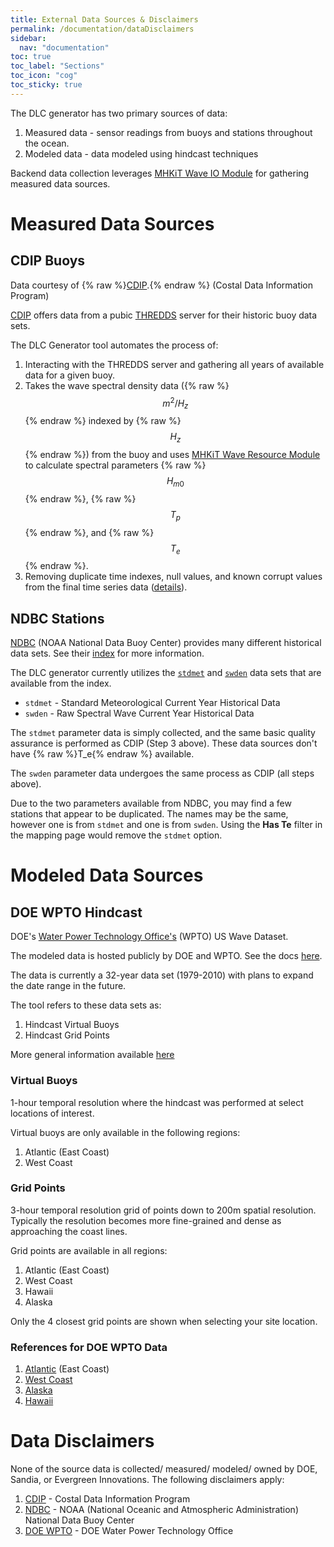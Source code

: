 ```yaml
---
title: External Data Sources & Disclaimers
permalink: /documentation/dataDisclaimers
sidebar:
  nav: "documentation"
toc: true
toc_label: "Sections"
toc_icon: "cog"
toc_sticky: true
---
```


The DLC generator has two primary sources of data:

1. Measured data - sensor readings from buoys and stations throughout the ocean.
2. Modeled data - data modeled using hindcast techniques

Backend data collection leverages [MHKiT Wave IO Module](https://mhkit-software.github.io/MHKiT/mhkit-python/api.wave.html#io) for gathering measured data sources. 

# Measured Data Sources

## CDIP Buoys

Data courtesy of {% raw %}<a href="https://cdip.ucsd.edu/">CDIP</a>.{% endraw %} (Costal Data Information Program)

[CDIP](https://cdip.ucsd.edu/m/deployment/station_view/) offers data from a pubic [THREDDS](http://thredds.cdip.ucsd.edu/thredds/catalog/cdip/archive/catalog.html) server for their historic buoy data sets. 

The DLC Generator tool automates the process of:
1. Interacting with the THREDDS server and gathering all years of available data for a given buoy.
2. Takes the wave spectral density data ({% raw %}$$m^2/H_z$${% endraw %} indexed by {% raw %}$$H_z$${% endraw %}) from the buoy and uses [MHKiT Wave Resource Module](https://mhkit-software.github.io/MHKiT/mhkit-python/api.wave.html#resource) to calculate spectral parameters {% raw %}$$H_{m0}$${% endraw %}, {% raw %}$$T_p$${% endraw %}, and {% raw %}$$T_e$${% endraw %}.
3. Removing duplicate time indexes, null values, and known corrupt values from the final time series data ([details](/theory/qualityControl#corrupt-data)).

## NDBC Stations

[NDBC](https://www.ndbc.noaa.gov/) (NOAA National Data Buoy Center) provides many different historical data sets. See their [index](https://www.ndbc.noaa.gov/data/historical/) for more information.

The DLC generator currently utilizes the [`stdmet`](https://www.ndbc.noaa.gov/data/historical/stdmet/) and [`swden`](https://www.ndbc.noaa.gov/data/historical/swden/) data sets that are available from the index. 

- `stdmet` - Standard Meteorological Current Year Historical Data
- `swden` - Raw Spectral Wave Current Year Historical Data

The `stdmet` parameter data is simply collected, and the same basic quality assurance is performed as CDIP (Step 3 above).  These data sources don't have {% raw %}T_e{% endraw %} available.

The `swden` parameter data undergoes the same process as CDIP (all steps above).

Due to the two parameters available from NDBC, you may find a few stations that appear to be duplicated.  The names may be the same, however one is from `stdmet` and one is from `swden`.  Using the **Has Te** filter in the mapping page would remove the `stdmet` option.

# Modeled Data Sources

## DOE WPTO Hindcast

DOE's [Water Power Technology Office's](https://www.energy.gov/eere/water/water-power-technologies-office) (WPTO) US Wave Dataset.

The modeled data is hosted publicly by DOE and WPTO. See the docs [here](https://registry.opendata.aws/wpto-pds-us-wave/).  

The data is currently a 32-year data set (1979-2010) with plans to expand the date range in the future.

The tool refers to these data sets as:
1. Hindcast Virtual Buoys
2. Hindcast Grid Points

More general information available [here](https://www.nrel.gov/water/wave-hindcast-dataset.html)

### Virtual Buoys

1-hour temporal resolution where the hindcast was performed at select locations of interest.  

Virtual buoys are only available in the following regions:
1. Atlantic (East Coast)
2. West Coast
### Grid Points

3-hour temporal resolution grid of points down to 200m spatial resolution.  Typically the resolution becomes more fine-grained and dense as approaching the coast lines.

Grid points are available in all regions:
1. Atlantic (East Coast)
2. West Coast
3. Hawaii
4. Alaska

Only the 4 closest grid points are shown when selecting your site location.

### References for DOE WPTO Data
1. [Atlantic](https://doi.org/10.1016/j.renene.2021.03.037) (East Coast)
2. [West Coast](https://doi.org/10.1016/j.renene.2020.01.077)
3. [Alaska](https://doi.org/10.1016/j.renene.2021.02.005)
4. [Hawaii](https://doi.org/10.1016/j.renene.2021.03.116)

# Data Disclaimers

None of the source data is collected/ measured/ modeled/ owned by DOE, Sandia, or Evergreen Innovations. The following disclaimers apply:
1. [CDIP](https://cdip.ucsd.edu/m/documents/data_access.html#data-use-and-acknowledgements) - Costal Data Information Program
2. [NDBC](https://www.weather.gov/disclaimer) - NOAA (National Oceanic and Atmospheric Administration) National Data Buoy Center
3. [DOE WPTO](https://github.com/openEDI/documentation/blob/main/US_Wave.md#disclaimer-and-attribution) - DOE Water Power Technology Office


